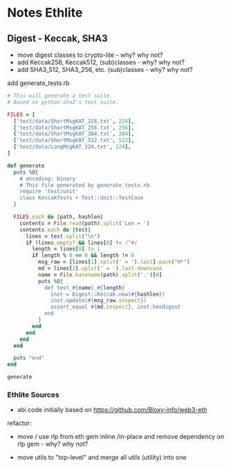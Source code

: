 # Notes Ethlite


## Digest  - Keccak, SHA3

- move digest classes to  crypto-lite - why? why not?
- add Keccak256, Keccak512, (sub)classes  - why? why not?
- add SHA3_512, SHA3_256, etc. (sub)classes - why? why not?


add generate_tests.rb


```ruby
# This will generate a test suite.
# Based on python-sha3's test suite.

FILES = [
  ['test/data/ShortMsgKAT_224.txt', 224],
  ['test/data/ShortMsgKAT_256.txt', 256],
  ['test/data/ShortMsgKAT_384.txt', 384],
  ['test/data/ShortMsgKAT_512.txt', 512],
  ['test/data/LongMsgKAT_224.txt', 224],
]

def generate
  puts %Q{
    # encoding: binary
    # This file generated by generate_tests.rb
    require 'test/unit'
    class KeccakTests < Test::Unit::TestCase
  }

  FILES.each do |path, hashlen|
    contents = File.read(path).split('Len = ')
    contents.each do |test|
      lines = test.split("\n")
      if !lines.empty? && lines[0] !~ /^#/
        length = lines[0].to_i
        if length % 8 == 0 && length != 0
          msg_raw = [lines[1].split(' = ').last].pack("H*")
          md = lines[2].split(' = ').last.downcase
          name = File.basename(path).split('.')[0]
          puts %Q{
            def test_#{name}_#{length}
              inst = Digest::Keccak.new(#{hashlen})
              inst.update(#{msg_raw.inspect})
              assert_equal #{md.inspect}, inst.hexdigest
            end
          }
        end
      end
    end
  end

  puts "end"
end

generate
```




###  Ethlite Sources

- abi code initially based on <https://github.com/Bloxy-info/web3-eth>



refactor:

- move / use rlp from eth gem  inline /in-place
  and remove dependency on rlp gem - why? why not?

- move utils  to  "top-level" and merge all utils (utility) into one



